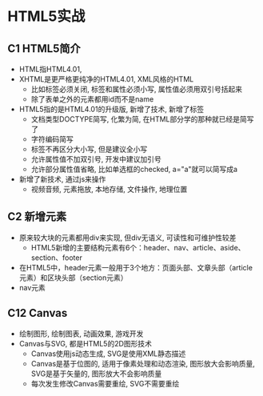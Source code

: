 # HTML5实战
## C1 HTML5简介
- HTML指HTML4.01, 
- XHTML是更严格更纯净的HTML4.01, XML风格的HTML
    - 比如标签必须关闭, 标签和属性必须小写, 属性值必须用双引号括起来
    - 除了表单之外的元素都用id而不是name
- HTML5指的是HTML4.01的升级版, 新增了技术, 新增了标签
    - 文档类型DOCTYPE简写, 化繁为简, 在HTML部分学的那种就已经是简写了
    - 字符编码简写
    - 标签不再区分大小写, 但是建议全小写
    - 允许属性值不加双引号, 开发中建议加引号
    - 允许部分属性值省略, 比如单选框的checked, a="a"就可以简写成a
- 新增了新技术, 通过js来操作
    - 视频音频, 元素拖放, 本地存储, 文件操作, 地理位置
## C2 新增元素
- 原来较大块的元素都用div来实现, 但div无语义, 可读性和可维护性较差
    - HTML5新增的主要结构元素有6个：header、nav、article、aside、section、footer
- 在HTML5中，header元素一般用于3个地方：页面头部、文章头部（article元素）和区块头部（section元素）
- nav元素

## C12 Canvas
- 绘制图形, 绘制图表, 动画效果, 游戏开发
- Canvas与SVG, 都是HTML5的2D图形技术
    - Canvas使用js动态生成, SVG是使用XML静态描述
    - Canvas是基于位图的, 适用于像素处理和动态渲染, 图形放大会影响质量, SVG是基于矢量的, 图形放大不会影响质量
    - 每次发生修改Canvas需要重绘, SVG不需要重绘